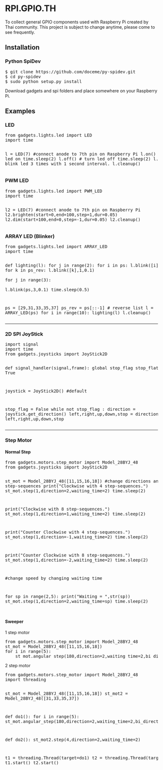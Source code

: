 # RPI.GPIO.TH
To collect general GPIO components used with Raspberry Pi created by Thai community.
This project is subject to change anytime, please come to see frequently.
<h2>Installation</h2>
<h3>Python SpiDev</h3>
<pre>
$ git clone https://github.com/doceme/py-spidev.git
$ cd py-spidev
$ sudo python setup.py install
</pre>
Download gadgets and spi folders and place somewhere on your Raspberry Pi.
<h2>Examples</h2>
<h3>LED</h3>
<pre>
from gadgets.lights.led import LED
import time

l = LED(7) #connect anode to 7th pin on Raspberry Pi
l.on() # turn led on
time.sleep(2)
l.off() # turn led off
time.sleep(2)
l.blink(3,1) # blink led 3 times with 1 second interval.
l.cleanup()
</pre>
<h3>PWM LED</h3>
<pre>
from gadgets.lights.led import PWM_LED
import time

l2 = LED(7) #connect anode to 7th pin on Raspberry Pi
l2.brighten(start=0,end=100,step=1,dur=0.05)
l2.dim(start=100,end=0,step=-1,dur=0.05)
l2.cleanup()
</pre>
<h3>ARRAY LED (Blinker)</h3>
<pre>
from gadgets.lights.led import ARRAY_LED
import time

def lighting(l):
	for j in range(2):
		for i in ps:
			l.blink([i],1,0.1)
		for k in ps_rev:
			l.blink([k],1,0.1)	
	for j in range(3):		
		l.blink(ps,3,0.1)
		time.sleep(0.5)

ps = [29,31,33,35,37]
ps_rev = ps[::-1] # reverse list
l = ARRAY_LED(ps)
for i in range(10):
	lighting(l)
l.cleanup()
</pre>
<hr />
<h3>2D SPI JoyStick</h3>
<pre>
import signal
import time
from gadgets.joysticks import JoyStick2D

def signal_handler(signal,frame):
	global stop_flag
	stop_flat = True

joystick = JoyStick2D() #default 

stop_flag = False
while not stop_flag :
	direction = joystick.get_direction()
	left,right,up,down,stop = direction
	print left,right,up,down,stop
</pre>
<hr />
<h3>Step Motor</h3>
<h4>Normal Step</h4>
<pre>
from gadgets.motors.step_motor import Model_28BYJ_48
from gadgets.joysticks import JoyStick2D

st_mot = Model_28BYJ_48([11,15,16,18])
#change directions and step-sequences
print("Clockwise with 4 step-sequences.")
st_mot.step(1,direction=2,waiting_time=2) 
time.sleep(2)

print("Clockwise with 8 step-sequences.")
st_mot.step(1,direction=1,waiting_time=2) 
time.sleep(2)

print("Counter Clockwise with 4 step-sequences.")
st_mot.step(1,direction=-1,waiting_time=2) 
time.sleep(2)

print("Counter Clockwise with 8 step-sequences.")
st_mot.step(1,direction=-2,waiting_time=2) 
time.sleep(2)

#change speed by changing waiting time

for sp in range(2,5):
	print("Waiting = ",str(sp))
	st_mot.step(1,direction=2,waiting_time=sp) 
	time.sleep(2)

</pre>

<h4>Sweeper</h4>
<p>1 step motor</p>
<pre>
from gadgets.motors.step_motor import Model_28BYJ_48
st_mot = Model_28BYJ_48([11,15,16,18])
for i in range(5):
	st_mot.angular_step(180,direction=2,waiting_time=2,bi_direction=True) 	
</pre>
<p>2 step motor</p>
<pre>
from gadgets.motors.step_motor import Model_28BYJ_48
import threading

st_mot = Model_28BYJ_48([11,15,16,18])
st_mot2 = Model_28BYJ_48([31,33,35,37])

def do1():
	for i in range(5):
		st_mot.angular_step(180,direction=2,waiting_time=2,bi_direction=True) 	

def do2():
	st_mot2.step(4,direction=2,waiting_time=2) 

t1 = threading.Thread(target=do1)
t2 = threading.Thread(target=do2)
t1.start()
t2.start()	
</pre>
